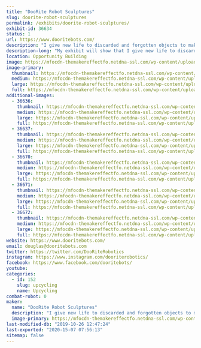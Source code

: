 ```yaml
---
title: "DooRite Robot Sculptures"
slug: doorite-robot-sculptures
permalink: /exhibits/doorite-robot-sculptures/
exhibit-id: 36634
status: 1
url: https://www.dooritebots.com/
description: "I give new life to discarded and forgotten objects to make 2-foot tall sculptures that resemble a robot, each with their  own personality. "
description-long: "My exhibit will show that I give new life to discarded or forgotten objects. My sculptures average two-feet in height and have a humanoid likeness or that of a robot.  The exhibit will display my creations and visitors will be able to identify many household items found in my sculptures."
location: Opportunity Building
image: https://mfocdn-themakereffectfo.netdna-ssl.com/wp-content/uploads/2019/08/IMG_0040-768x1024.jpg
image-primary:
  thumbnail: https://mfocdn-themakereffectfo.netdna-ssl.com/wp-content/uploads/2019/08/IMG_0040-150x150.jpg
  medium: https://mfocdn-themakereffectfo.netdna-ssl.com/wp-content/uploads/2019/08/IMG_0040-225x300.jpg
  large: https://mfocdn-themakereffectfo.netdna-ssl.com/wp-content/uploads/2019/08/IMG_0040-768x1024.jpg
  full: https://mfocdn-themakereffectfo.netdna-ssl.com/wp-content/uploads/2019/08/IMG_0040.jpg
additional-images:
  - 36636:
    thumbnail: https://mfocdn-themakereffectfo.netdna-ssl.com/wp-content/uploads/2019/08/IMG_0007-150x150.jpg
    medium: https://mfocdn-themakereffectfo.netdna-ssl.com/wp-content/uploads/2019/08/IMG_0007-225x300.jpg
    large: https://mfocdn-themakereffectfo.netdna-ssl.com/wp-content/uploads/2019/08/IMG_0007-768x1024.jpg
    full: https://mfocdn-themakereffectfo.netdna-ssl.com/wp-content/uploads/2019/08/IMG_0007.jpg
  - 36637:
    thumbnail: https://mfocdn-themakereffectfo.netdna-ssl.com/wp-content/uploads/2019/08/IMG_1630-150x150.jpg
    medium: https://mfocdn-themakereffectfo.netdna-ssl.com/wp-content/uploads/2019/08/IMG_1630-225x300.jpg
    large: https://mfocdn-themakereffectfo.netdna-ssl.com/wp-content/uploads/2019/08/IMG_1630-768x1024.jpg
    full: https://mfocdn-themakereffectfo.netdna-ssl.com/wp-content/uploads/2019/08/IMG_1630.jpg
  - 36670:
    thumbnail: https://mfocdn-themakereffectfo.netdna-ssl.com/wp-content/uploads/2019/08/IMG_E7301-150x150.jpg
    medium: https://mfocdn-themakereffectfo.netdna-ssl.com/wp-content/uploads/2019/08/IMG_E7301-225x300.jpg
    large: https://mfocdn-themakereffectfo.netdna-ssl.com/wp-content/uploads/2019/08/IMG_E7301-768x1024.jpg
    full: https://mfocdn-themakereffectfo.netdna-ssl.com/wp-content/uploads/2019/08/IMG_E7301.jpg
  - 36671:
    thumbnail: https://mfocdn-themakereffectfo.netdna-ssl.com/wp-content/uploads/2019/08/IMG_0027-150x150.jpg
    medium: https://mfocdn-themakereffectfo.netdna-ssl.com/wp-content/uploads/2019/08/IMG_0027-225x300.jpg
    large: https://mfocdn-themakereffectfo.netdna-ssl.com/wp-content/uploads/2019/08/IMG_0027-768x1024.jpg
    full: https://mfocdn-themakereffectfo.netdna-ssl.com/wp-content/uploads/2019/08/IMG_0027.jpg
  - 36672:
    thumbnail: https://mfocdn-themakereffectfo.netdna-ssl.com/wp-content/uploads/2019/08/IMG_2412-150x150.jpg
    medium: https://mfocdn-themakereffectfo.netdna-ssl.com/wp-content/uploads/2019/08/IMG_2412-225x300.jpg
    large: https://mfocdn-themakereffectfo.netdna-ssl.com/wp-content/uploads/2019/08/IMG_2412-768x1024.jpg
    full: https://mfocdn-themakereffectfo.netdna-ssl.com/wp-content/uploads/2019/08/IMG_2412.jpg
website: https://www.dooritebots.com/
email: douglas@dooritebots.com
twitter: https://twitter.com/DooRiteRobotics
instagram: https://www.instagram.com/dooriterobotics/
facebook: https://www.facebook.com/dooritebots/
youtube: 
categories:
  - id: 152
    slug: upcycling
    name: Upcycling
combat-robot: 0
maker:
  name: "DooRite Robot Sculptures"
  description: "I give new life to discarded and forgotten objects to make 2-foot tall sculptures that resemble a robot, each with their  own personality. "
  image-primary: https://mfocdn-themakereffectfo.netdna-ssl.com/wp-content/uploads/2019/08/IMG_0018-1-225x300.jpg
last-modified-db: "2019-10-26 12:47:24"
last-exported: "2020-15-07 07:56:13"
sitemap: false
---
```

